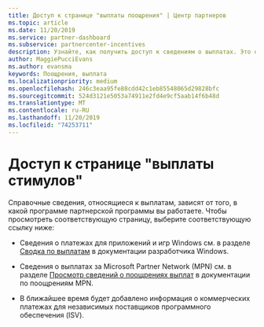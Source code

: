 ```yaml
---
title: Доступ к странице "выплаты поощрения" | Центр партнеров
ms.topic: article
ms.date: 11/20/2019
ms.service: partner-dashboard
ms.subservice: partnercenter-incentives
description: Узнайте, как получить доступ к сведениям о выплатах. Это относится к выплатам приложений и игр Windows, а также MPN стимулам.
author: MaggiePucciEvans
ms.author: evansma
keywords: Поощрения, выплата
ms.localizationpriority: medium
ms.openlocfilehash: 246c3eaa95fe88cdd42c1eb85548065d29828bfc
ms.sourcegitcommit: 524d3121e5053a74911e2fd4e9cf5aab14f6b48d
ms.translationtype: MT
ms.contentlocale: ru-RU
ms.lasthandoff: 11/20/2019
ms.locfileid: "74253711"
---
```

# <a name="access-your-incentives-payouts-page"></a>Доступ к странице "выплаты стимулов"

Справочные сведения, относящиеся к выплатам, зависят от того, в какой программе партнерской программы вы работаете. Чтобы просмотреть соответствующую страницу, выберите соответствующую ссылку ниже:

- Сведения о платежах для приложений и игр Windows см. в разделе [Сводка по выплатам](https://docs.microsoft.com/windows/uwp/publish/payout-summary) в документации разработчика Windows.

- Сведения о выплатах за Microsoft Partner Network (MPN) см. в разделе [Просмотр сведений о поощрениях выплат](understand-incentive-payouts.md) в документации по поощрениям MPN.

- В ближайшее время будет добавлено информация о коммерческих платежах для независимых поставщиков программного обеспечения (ISV).
